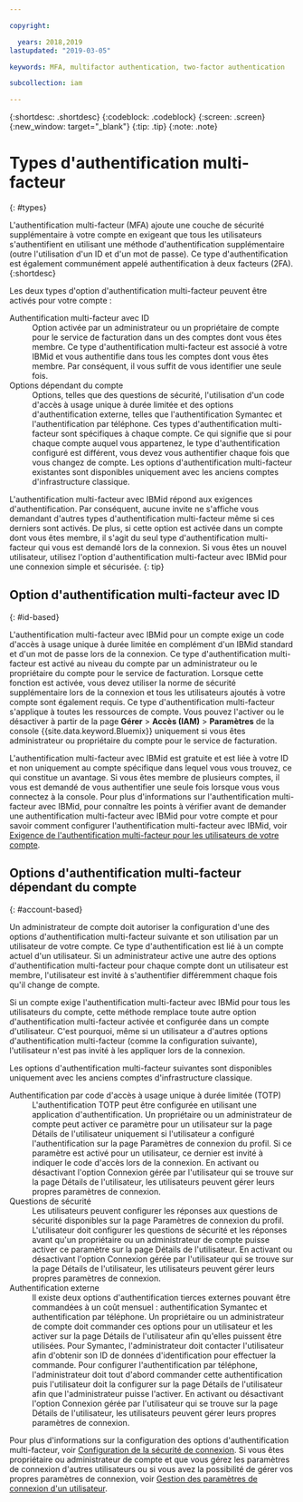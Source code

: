 ```yaml
---

copyright:

  years: 2018,2019
lastupdated: "2019-03-05"

keywords: MFA, multifactor authentication, two-factor authentication

subcollection: iam

---
```


{:shortdesc: .shortdesc}
{:codeblock: .codeblock}
{:screen: .screen}
{:new_window: target="_blank"}
{:tip: .tip}
{:note: .note}

# Types d'authentification multi-facteur
{: #types}

L'authentification multi-facteur (MFA) ajoute une couche de sécurité supplémentaire à votre compte en exigeant que tous les utilisateurs s'authentifient en utilisant une méthode d'authentification supplémentaire (outre l'utilisation d'un ID et d'un mot de passe). Ce type d'authentification est également communément appelé authentification à deux facteurs (2FA).
{:shortdesc}

Les deux types d'option d'authentification multi-facteur peuvent être activés pour votre compte :

<dl>
<dt>Authentification multi-facteur avec ID</dt>
<dd>Option activée par un administrateur ou un propriétaire de compte pour le service de facturation dans un des comptes dont vous êtes membre. Ce type d'authentification multi-facteur est associé à votre IBMid et vous authentifie dans tous les comptes dont vous êtes membre. Par conséquent, il vous suffit de vous identifier une seule fois.</dd>
<dt>Options dépendant du compte</dt>
<dd>Options, telles que des questions de sécurité, l'utilisation d'un code d'accès à usage unique à durée limitée et des options d'authentification externe, telles que l'authentification Symantec et l'authentification par téléphone. Ces types d'authentification multi-facteur sont spécifiques à chaque compte. Ce qui signifie que si pour chaque compte auquel vous appartenez, le type d'authentification configuré est différent, vous devez vous authentifier chaque fois que vous changez de compte. Les options d'authentification multi-facteur existantes sont disponibles uniquement avec les anciens comptes d'infrastructure classique.</dd>
</dl>

L'authentification multi-facteur avec IBMid répond aux exigences d'authentification. Par conséquent, aucune invite ne s'affiche vous demandant d'autres types d'authentification multi-facteur même si ces derniers sont activés. De plus, si cette option est activée dans un compte dont vous êtes membre, il s'agit du seul type d'authentification multi-facteur qui vous est demandé lors de la connexion. Si vous êtes un nouvel utilisateur, utilisez l'option d'authentification multi-facteur avec IBMid pour une connexion simple et sécurisée.
{: tip}

## Option d'authentification multi-facteur avec ID
{: #id-based}

L'authentification multi-facteur avec IBMid pour un compte exige un code d'accès à usage unique à durée limitée en complément d'un IBMid standard et d'un mot de passe lors de la connexion. Ce type d'authentification multi-facteur est activé au niveau du compte par un administrateur ou le propriétaire du compte pour le service de facturation. Lorsque cette fonction est activée, vous devez utiliser la norme de sécurité supplémentaire lors de la connexion et tous les utilisateurs ajoutés à votre compte sont également requis. Ce type d'authentification multi-facteur s'applique à toutes les ressources de compte. Vous pouvez l'activer ou le désactiver à partir de la page **Gérer** > **Accès (IAM)** > **Paramètres** de la console {{site.data.keyword.Bluemix}} uniquement si vous êtes administrateur ou propriétaire du compte pour le service de facturation.

L'authentification multi-facteur avec IBMid est gratuite et est liée à votre ID et non uniquement au compte spécifique dans lequel vous vous trouvez, ce qui constitue un avantage. Si vous êtes membre de plusieurs comptes, il vous est demandé de vous authentifier une seule fois lorsque vous vous connectez à la console. Pour plus d'informations sur l'authentification multi-facteur avec IBMid, pour connaître les points à vérifier avant de demander une authentification multi-facteur avec IBMid pour votre compte et pour savoir comment configurer l'authentification multi-facteur avec IBMid, voir [Exigence de l'authentification multi-facteur pour les utilisateurs de votre compte](/docs/iam?topic=iam-enablemfa#enablemfa).

## Options d'authentification multi-facteur dépendant du compte
{: #account-based}

Un administrateur de compte doit autoriser la configuration d'une des options d'authentification multi-facteur suivante et son utilisation par un utilisateur de votre compte. Ce type d'authentification est lié à un compte actuel d'un utilisateur. Si un administrateur active une autre des options d'authentification multi-facteur pour chaque compte dont un utilisateur est membre, l'utilisateur est invité à s'authentifier différemment chaque fois qu'il change de compte.

Si un compte exige l'authentification multi-facteur avec IBMid pour tous les utilisateurs du compte, cette méthode remplace toute autre option d'authentification multi-facteur activée et configurée dans un compte d'utilisateur. C'est pourquoi, même si un utilisateur a d'autres options d'authentification multi-facteur (comme la configuration suivante), l'utilisateur n'est pas invité à les appliquer lors de la connexion.

Les options d'authentification multi-facteur suivantes sont disponibles uniquement avec les anciens comptes d'infrastructure classique.

<dl>
<dt>Authentification par code d'accès à usage unique à durée limitée (TOTP)</dt>
<dd>L'authentification TOTP peut être configurée en utilisant une application d'authentification. Un propriétaire ou un administrateur de compte peut activer ce paramètre pour un utilisateur sur la page Détails de l'utilisateur uniquement si l'utilisateur a configuré l'authentification sur la page Paramètres de connexion du profil. Si ce paramètre est activé pour un utilisateur, ce dernier est invité à indiquer le code d'accès lors de la connexion. En activant ou désactivant l'option Connexion gérée par l'utilisateur qui se trouve sur la page Détails de l'utilisateur, les utilisateurs peuvent gérer leurs propres paramètres de connexion.</dd>
<dt>Questions de sécurité</dt>
<dd>Les utilisateurs peuvent configurer les réponses aux questions de sécurité disponibles sur la page Paramètres de connexion du profil. L'utilisateur doit configurer les questions de sécurité et les réponses avant qu'un propriétaire ou un administrateur de compte puisse activer ce paramètre sur la page Détails de l'utilisateur. En activant ou désactivant l'option Connexion gérée par l'utilisateur qui se trouve sur la page Détails de l'utilisateur, les utilisateurs peuvent gérer leurs propres paramètres de connexion. </dd>
<dt>Authentification externe</dt>
<dd>Il existe deux options d'authentification tierces externes pouvant être commandées à un coût mensuel : authentification Symantec et authentification par téléphone. Un propriétaire ou un administrateur de compte doit commander ces options pour un utilisateur et les activer sur la page Détails de l'utilisateur afin qu'elles puissent être utilisées. Pour Symantec, l'administrateur doit contacter l'utilisateur afin d'obtenir son ID de données d'identification pour effectuer la commande. Pour configurer l'authentification par téléphone, l'administrateur doit tout d'abord commander cette authentification puis l'utilisateur doit la configurer sur la page Détails de l'utilisateur afin que l'administrateur puisse l'activer. En activant ou désactivant l'option Connexion gérée par l'utilisateur qui se trouve sur la page Détails de l'utilisateur, les utilisateurs peuvent gérer leurs propres paramètres de connexion.</dd>
</dl>

Pour plus d'informations sur la configuration des options d'authentification multi-facteur, voir [Configuration de la sécurité de connexion](/docs/account?topic=account-login-settings#login-settings). Si vous êtes propriétaire ou administrateur de compte et que vous gérez les paramètres de connexion d'autres utilisateurs ou si vous avez la possibilité de gérer vos propres paramètres de connexion, voir [Gestion des paramètres de connexion d'un utilisateur](/docs/iam?topic=iam-loginsettings#loginsettings).
